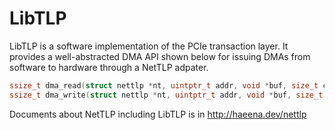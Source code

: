 
# LibTLP

LibTLP is a software implementation of the PCIe transaction layer.  It
provides a well-abstracted DMA API shown below for issuing DMAs from
software to hardware through a NetTLP adpater.

```c
ssize_t dma_read(struct nettlp *nt, uintptr_t addr, void *buf, size_t count);
ssize_t dma_write(struct nettlp *nt, uintptr_t addr, void *buf, size_t count);
```

Documents about NetTLP including LibTLP is in http://haeena.dev/nettlp